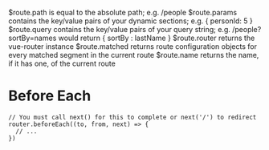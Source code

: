 

$route.path is equal to the absolute path; e.g. /people
$route.params contains the key/value pairs of your dynamic sections; e.g. { personId: 5 }
$route.query contains the key/value pairs of your query string; 
e.g. /people?sortBy=names would return { sortBy : lastName }
$route.router returns the vue-router instance
$route.matched returns route configuration objects for every matched segment in the current route
$route.name returns the name, if it has one, of the current route



# Before Each
```
// You must call next() for this to complete or next('/') to redirect
router.beforeEach((to, from, next) => {
  // ...
})
```

